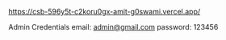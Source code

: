 https://csb-596y5t-c2koru0gx-amit-g0swami.vercel.app/

Admin Credentials
email: admin@gmail.com
password: 123456
